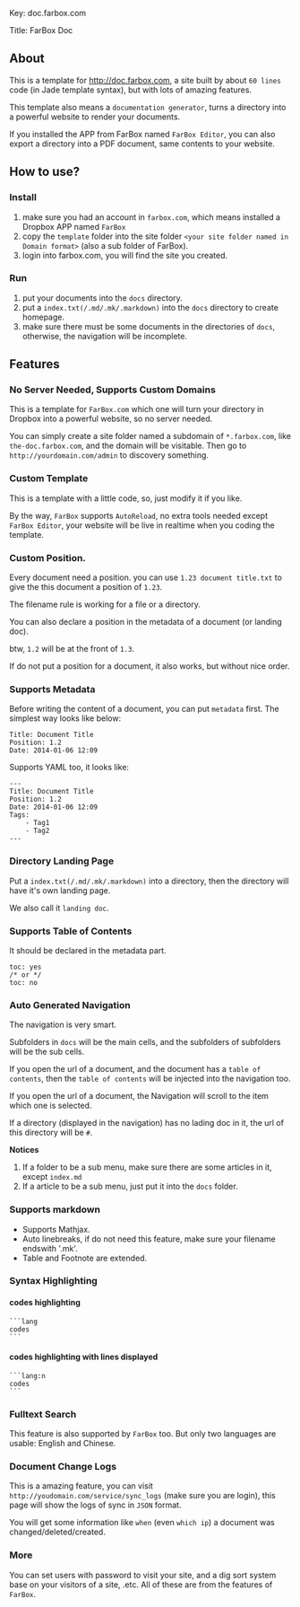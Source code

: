 Key: doc.farbox.com

Title: FarBox Doc


## About

This is a template for <http://doc.farbox.com>, a site built by about `60 lines` code (in Jade template syntax), but with lots of amazing features.

This template also means a `documentation generator`, turns a directory into a powerful website to render your documents.

If you installed the APP from FarBox named `FarBox Editor`, you can also export a directory into a PDF document, same contents to your website.


## How to use?

### Install

1. make sure you had an account in `farbox.com`, which means installed a Dropbox APP named `FarBox`
2. copy the `template` folder into the site folder `<your site folder named in Domain format>` (also a sub folder of FarBox).
3. login into farbox.com, you will find the site you created.

### Run

1. put your documents into the `docs` directory.
2. put a `index.txt(/.md/.mk/.markdown)` into the `docs` directory to create homepage.
3. make sure there must be some documents in the directories of `docs`, otherwise, the navigation will be incomplete.


## Features

### No Server Needed, Supports Custom Domains

This is a template for `FarBox.com` which one will turn your directory in Dropbox into a powerful website, so no server needed.

You can simply create a site folder named a subdomain of `*.farbox.com`, like `the-doc.farbox.com`, and the domain will be visitable. Then go to `http://yourdomain.com/admin` to discovery something.

### Custom Template

This is a template with a little code, so, just modify it if you like.

By the way, `FarBox` supports `AutoReload`, no extra tools needed except `FarBox Editor`, your website will be live in realtime when you coding the template.


### Custom Position.

Every document need a position. you can use `1.23 document title.txt` to give the this document a position of `1.23`.

The filename rule is working for a file or a directory.

You can also declare a position in the metadata of a document (or landing doc).

btw, `1.2` will be at the front of `1.3`.

If do not put a position for a document, it also works, but without nice order.


### Supports Metadata

Before writing the content of a document, you can put `metadata` first. The simplest way looks like below:

```
Title: Document Title
Position: 1.2
Date: 2014-01-06 12:09
```

Supports YAML too, it looks like:

```
---
Title: Document Title
Position: 1.2
Date: 2014-01-06 12:09
Tags:
    - Tag1
    - Tag2
---
```



### Directory Landing Page

Put a `index.txt(/.md/.mk/.markdown)` into a directory, then the directory will have it's own landing page.

We also call it `landing doc`.


### Supports Table of Contents

It should be declared in the metadata part.

```
toc: yes
/* or */
toc: no
```


### Auto Generated Navigation

The navigation is very smart.

Subfolders in `docs` will be the main cells, and the subfolders of subfolders will be the sub cells.

If you open the url of a document, and the document has a `table of contents`, then the `table of contents` will be injected into the navigation too.

If you open the url of a document, the Navigation will scroll to the item which one is selected.

If a directory (displayed in the navigation) has no lading doc in it, the url of this directory will be `#`.

**Notices**

1. If a folder to be a sub menu, make sure there are some articles in it, except `index.md`
2. If a article to be a sub menu, just put it into the `docs` folder.


### Supports markdown

- Supports Mathjax.
- Auto linebreaks, if do not need this feature, make sure your filename endswith '.mk'.
- Table and Footnote are extended.


### Syntax Highlighting

#### codes highlighting

    ```lang
    codes
    ```

#### codes highlighting with lines displayed

    ```lang:n
    codes
    ```


### Fulltext Search

This feature is also supported by `FarBox` too. But only two languages are usable: English and Chinese.

### Document Change Logs

This is a amazing feature, you can visit `http://youdomain.com/service/sync_logs` (make sure you are login), this page will show the logs of sync in `JSON` format.

You will get some information like `when` (even `which ip`) a document was changed/deleted/created.


### More

You can set users with password to visit your site, and a dig sort system base on your visitors of a site, .etc. All of these are from the features of `FarBox`.
